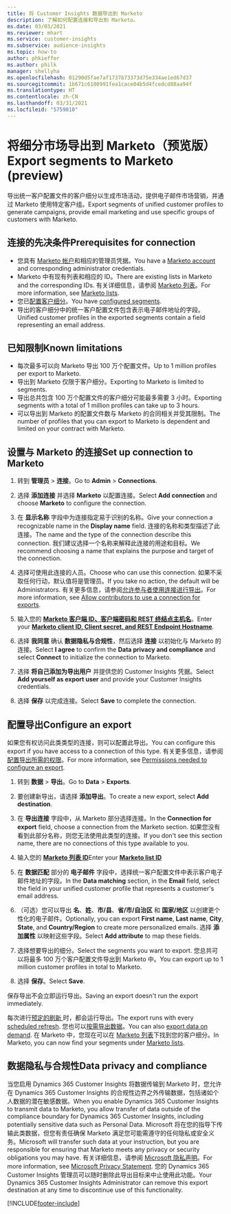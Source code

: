 ```yaml
---
title: 将 Customer Insights 数据导出到 Marketo
description: 了解如何配置连接和导出到 Marketo。
ms.date: 03/03/2021
ms.reviewer: mhart
ms.service: customer-insights
ms.subservice: audience-insights
ms.topic: how-to
author: phkieffer
ms.author: philk
manager: shellyha
ms.openlocfilehash: 01290d5fae7af1737b73373d75e334ae1ed67d37
ms.sourcegitcommit: 1b671c6100991fea1cace04b5d4fcedcd88aa94f
ms.translationtype: HT
ms.contentlocale: zh-CN
ms.lasthandoff: 03/31/2021
ms.locfileid: "5759810"
---
```

# <a name="export-segments-to-marketo-preview"></a><span data-ttu-id="67b5e-103">将细分市场导出到 Marketo（预览版）</span><span class="sxs-lookup"><span data-stu-id="67b5e-103">Export segments to Marketo (preview)</span></span>

<span data-ttu-id="67b5e-104">导出统一客户配置文件的客户细分以生成市场活动，提供电子邮件市场营销，并通过 Marketo 使用特定客户组。</span><span class="sxs-lookup"><span data-stu-id="67b5e-104">Export segments of unified customer profiles to generate campaigns, provide email marketing and use specific groups of customers with Marketo.</span></span>

## <a name="prerequisites-for-connection"></a><span data-ttu-id="67b5e-105">连接的先决条件</span><span class="sxs-lookup"><span data-stu-id="67b5e-105">Prerequisites for connection</span></span>

-   <span data-ttu-id="67b5e-106">您具有 [Marketo 帐户](https://login.marketo.com/)和相应的管理员凭据。</span><span class="sxs-lookup"><span data-stu-id="67b5e-106">You have a [Marketo account](https://login.marketo.com/) and corresponding administrator credentials.</span></span>
-   <span data-ttu-id="67b5e-107">Marketo 中有现有列表和相应的 ID。</span><span class="sxs-lookup"><span data-stu-id="67b5e-107">There are existing lists in Marketo and the corresponding IDs.</span></span> <span data-ttu-id="67b5e-108">有关详细信息，请参阅 [Marketo 列表](https://docs.marketo.com/display/public/DOCS/Understanding+Static+Lists)。</span><span class="sxs-lookup"><span data-stu-id="67b5e-108">For more information, see [Marketo lists](https://docs.marketo.com/display/public/DOCS/Understanding+Static+Lists).</span></span>
-   <span data-ttu-id="67b5e-109">您已[配置客户细分](segments.md)。</span><span class="sxs-lookup"><span data-stu-id="67b5e-109">You have [configured segments](segments.md).</span></span>
-   <span data-ttu-id="67b5e-110">导出的客户细分中的统一客户配置文件包含表示电子邮件地址的字段。</span><span class="sxs-lookup"><span data-stu-id="67b5e-110">Unified customer profiles in the exported segments contain a field representing an email address.</span></span>

## <a name="known-limitations"></a><span data-ttu-id="67b5e-111">已知限制</span><span class="sxs-lookup"><span data-stu-id="67b5e-111">Known limitations</span></span>

- <span data-ttu-id="67b5e-112">每次最多可以向 Marketo 导出 100 万个配置文件。</span><span class="sxs-lookup"><span data-stu-id="67b5e-112">Up to 1 million profiles per export to Marketo.</span></span>
- <span data-ttu-id="67b5e-113">导出到 Marketo 仅限于客户细分。</span><span class="sxs-lookup"><span data-stu-id="67b5e-113">Exporting to Marketo is limited to segments.</span></span>
- <span data-ttu-id="67b5e-114">导出总共包含 100 万个配置文件的客户细分可能最多需要 3 小时。</span><span class="sxs-lookup"><span data-stu-id="67b5e-114">Exporting segments with a total of 1 million profiles can take up to 3 hours.</span></span> 
- <span data-ttu-id="67b5e-115">可以导出到 Marketo 的配置文件数与 Marketo 的合同相关并受其限制。</span><span class="sxs-lookup"><span data-stu-id="67b5e-115">The number of profiles that you can export to Marketo is dependent and limited on your contract with Marketo.</span></span>

## <a name="set-up-connection-to-marketo"></a><span data-ttu-id="67b5e-116">设置与 Marketo 的连接</span><span class="sxs-lookup"><span data-stu-id="67b5e-116">Set up connection to Marketo</span></span>

1. <span data-ttu-id="67b5e-117">转到 **管理员** > **连接**。</span><span class="sxs-lookup"><span data-stu-id="67b5e-117">Go to **Admin** > **Connections**.</span></span>

1. <span data-ttu-id="67b5e-118">选择 **添加连接** 并选择 **Marketo** 以配置连接。</span><span class="sxs-lookup"><span data-stu-id="67b5e-118">Select **Add connection** and choose **Marketo** to configure the connection.</span></span>

1. <span data-ttu-id="67b5e-119">在 **显示名称** 字段中为连接指定易于识别的名称。</span><span class="sxs-lookup"><span data-stu-id="67b5e-119">Give your connection a recognizable name in the **Display name** field.</span></span> <span data-ttu-id="67b5e-120">连接的名称和类型描述了此连接。</span><span class="sxs-lookup"><span data-stu-id="67b5e-120">The name and the type of the connection describe this connection.</span></span> <span data-ttu-id="67b5e-121">我们建议选择一个名称来解释此连接的用途和目标。</span><span class="sxs-lookup"><span data-stu-id="67b5e-121">We recommend choosing a name that explains the purpose and target of the connection.</span></span>

1. <span data-ttu-id="67b5e-122">选择可使用此连接的人员。</span><span class="sxs-lookup"><span data-stu-id="67b5e-122">Choose who can use this connection.</span></span> <span data-ttu-id="67b5e-123">如果不采取任何行动，默认值将是管理员。</span><span class="sxs-lookup"><span data-stu-id="67b5e-123">If you take no action, the default will be Administrators.</span></span> <span data-ttu-id="67b5e-124">有关更多信息，请参阅[允许参与者使用连接进行导出](connections.md#allow-contributors-to-use-a-connection-for-exports)。</span><span class="sxs-lookup"><span data-stu-id="67b5e-124">For more information, see [Allow contributors to use a connection for exports](connections.md#allow-contributors-to-use-a-connection-for-exports).</span></span>

1. <span data-ttu-id="67b5e-125">输入您的 **[Marketo 客户端 ID、客户端密码和 REST 终结点主机名](https://developers.marketo.com/rest-api/authentication/)**。</span><span class="sxs-lookup"><span data-stu-id="67b5e-125">Enter your **[Marketo client ID, Client secret, and REST Endpoint Hostname](https://developers.marketo.com/rest-api/authentication/)**.</span></span>

1. <span data-ttu-id="67b5e-126">选择 **我同意** 确认 **数据隐私与合规性**，然后选择 **连接** 以初始化与 Marketo 的连接。</span><span class="sxs-lookup"><span data-stu-id="67b5e-126">Select **I agree** to confirm the **Data privacy and compliance** and select **Connect** to initialize the connection to Marketo.</span></span>

1. <span data-ttu-id="67b5e-127">选择 **将自己添加为导出用户** 并提供您的 Customer Insights 凭据。</span><span class="sxs-lookup"><span data-stu-id="67b5e-127">Select **Add yourself as export user** and provide your Customer Insights credentials.</span></span>

1. <span data-ttu-id="67b5e-128">选择 **保存** 以完成连接。</span><span class="sxs-lookup"><span data-stu-id="67b5e-128">Select **Save** to complete the connection.</span></span>

## <a name="configure-an-export"></a><span data-ttu-id="67b5e-129">配置导出</span><span class="sxs-lookup"><span data-stu-id="67b5e-129">Configure an export</span></span>

<span data-ttu-id="67b5e-130">如果您有权访问此类类型的连接，则可以配置此导出。</span><span class="sxs-lookup"><span data-stu-id="67b5e-130">You can configure this export if you have access to a connection of this type.</span></span> <span data-ttu-id="67b5e-131">有关更多信息，请参阅[配置导出所需的权限](export-destinations.md#set-up-a-new-export)。</span><span class="sxs-lookup"><span data-stu-id="67b5e-131">For more information, see [Permissions needed to configure an export](export-destinations.md#set-up-a-new-export).</span></span>

1. <span data-ttu-id="67b5e-132">转到 **数据** > **导出**。</span><span class="sxs-lookup"><span data-stu-id="67b5e-132">Go to **Data** > **Exports**.</span></span>

1. <span data-ttu-id="67b5e-133">要创建新导出，请选择 **添加导出**。</span><span class="sxs-lookup"><span data-stu-id="67b5e-133">To create a new export, select **Add destination**.</span></span>

1. <span data-ttu-id="67b5e-134">在 **导出连接** 字段中，从 Marketo 部分选择连接。</span><span class="sxs-lookup"><span data-stu-id="67b5e-134">In the **Connection for export** field, choose a connection from the Marketo section.</span></span> <span data-ttu-id="67b5e-135">如果您没有看到此部分名称，则您无法使用此类型的连接。</span><span class="sxs-lookup"><span data-stu-id="67b5e-135">If you don't see this section name, there are no connections of this type available to you.</span></span>

1. <span data-ttu-id="67b5e-136">输入您的 **[Marketo 列表 ID](https://docs.marketo.com/display/public/DOCS/Understanding+Static+Lists)**</span><span class="sxs-lookup"><span data-stu-id="67b5e-136">Enter your **[Marketo list ID](https://docs.marketo.com/display/public/DOCS/Understanding+Static+Lists)**</span></span> 

1. <span data-ttu-id="67b5e-137">在 **数据匹配** 部分的 **电子邮件** 字段中，选择统一客户配置文件中表示客户电子邮件地址的字段。</span><span class="sxs-lookup"><span data-stu-id="67b5e-137">In the **Data matching** section, in the **Email** field, select the field in your unified customer profile that represents a customer's email address.</span></span> 

1. <span data-ttu-id="67b5e-138">（可选）您可以导出 **名**、**姓**、**市/县**、**省/市/自治区** 和 **国家/地区** 以创建更个性化的电子邮件。</span><span class="sxs-lookup"><span data-stu-id="67b5e-138">Optionally, you can export **First name**, **Last name**, **City**, **State**, and **Country/Region**  to create more personalized emails.</span></span> <span data-ttu-id="67b5e-139">选择 **添加属性** 以映射这些字段。</span><span class="sxs-lookup"><span data-stu-id="67b5e-139">Select **Add attribute** to map these fields.</span></span>

1. <span data-ttu-id="67b5e-140">选择想要导出的细分。</span><span class="sxs-lookup"><span data-stu-id="67b5e-140">Select the segments you want to export.</span></span> <span data-ttu-id="67b5e-141">您总共可以将最多 100 万个客户配置文件导出到 Marketo 中。</span><span class="sxs-lookup"><span data-stu-id="67b5e-141">You can export up to 1 million customer profiles in total to Marketo.</span></span>

1. <span data-ttu-id="67b5e-142">选择 **保存**。</span><span class="sxs-lookup"><span data-stu-id="67b5e-142">Select **Save**.</span></span>

<span data-ttu-id="67b5e-143">保存导出不会立即运行导出。</span><span class="sxs-lookup"><span data-stu-id="67b5e-143">Saving an export doesn't run the export immediately.</span></span>

<span data-ttu-id="67b5e-144">每次进行[预定的刷新 ](system.md#schedule-tab)时，都会运行导出。</span><span class="sxs-lookup"><span data-stu-id="67b5e-144">The export runs with every [scheduled refresh](system.md#schedule-tab).</span></span> <span data-ttu-id="67b5e-145">您也可以[按需导出数据](export-destinations.md#run-exports-on-demand)。</span><span class="sxs-lookup"><span data-stu-id="67b5e-145">You can also [export data on demand](export-destinations.md#run-exports-on-demand).</span></span> <span data-ttu-id="67b5e-146">在 Marketo 中，您现在可以在 [Marketo 列表](ttps://docs.marketo.com/display/public/DOCS/Understanding+Static+Lists)下找到您的客户细分。</span><span class="sxs-lookup"><span data-stu-id="67b5e-146">In Marketo, you can now find your segments under [Marketo lists](ttps://docs.marketo.com/display/public/DOCS/Understanding+Static+Lists).</span></span>


## <a name="data-privacy-and-compliance"></a><span data-ttu-id="67b5e-147">数据隐私与合规性</span><span class="sxs-lookup"><span data-stu-id="67b5e-147">Data privacy and compliance</span></span>

<span data-ttu-id="67b5e-148">当您启用 Dynamics 365 Customer Insights 将数据传输到 Marketo 时，您允许在 Dynamics 365 Customer Insights 的合规性边界之外传输数据，包括诸如个人数据的潜在敏感数据。</span><span class="sxs-lookup"><span data-stu-id="67b5e-148">When you enable Dynamics 365 Customer Insights to transmit data to Marketo, you allow transfer of data outside of the compliance boundary for Dynamics 365 Customer Insights, including potentially sensitive data such as Personal Data.</span></span> <span data-ttu-id="67b5e-149">Microsoft 将在您的指导下传输此类数据，但您有责任确保 Marketo 满足您可能需遵守的任何隐私或安全义务。</span><span class="sxs-lookup"><span data-stu-id="67b5e-149">Microsoft will transfer such data at your instruction, but you are responsible for ensuring that Marketo meets any privacy or security obligations you may have.</span></span> <span data-ttu-id="67b5e-150">有关详细信息，请参阅 [Microsoft 隐私声明](https://go.microsoft.com/fwlink/?linkid=396732)。</span><span class="sxs-lookup"><span data-stu-id="67b5e-150">For more information, see [Microsoft Privacy Statement](https://go.microsoft.com/fwlink/?linkid=396732).</span></span>
<span data-ttu-id="67b5e-151">您的 Dynamics 365 Customer Insights 管理员可以随时删除此导出目标来中止使用此功能。</span><span class="sxs-lookup"><span data-stu-id="67b5e-151">Your Dynamics 365 Customer Insights Administrator can remove this export destination at any time to discontinue use of this functionality.</span></span>


[!INCLUDE[footer-include](../includes/footer-banner.md)]